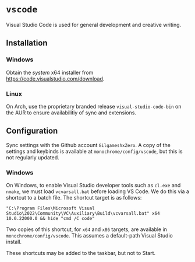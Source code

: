 # `vscode`

Visual Studio Code is used for general development and creative writing.

## Installation

### Windows

Obtain the *system* x64 installer from <https://code.visualstudio.com/download>.

### Linux

On Arch, use the proprietary branded release `visual-studio-code-bin` on the AUR to ensure availabilitiy of sync and extensions.

## Configuration

Sync settings with the Github account `GilgameshxZero`. A copy of the settings and keybinds is available at `monochrome/config/vscode`, but this is not regularly updated.

### Windows

On Windows, to enable Visual Studio developer tools such as `cl.exe` and `nmake`, we must load `vcvarsall.bat` before loading VS Code. We do this via a shortcut to a batch file. The shortcut target is as follows:


```batch
"C:\Program Files\Microsoft Visual Studio\2022\Community\VC\Auxiliary\Build\vcvarsall.bat" x64 10.0.22000.0 && hide "cmd /C code"
```

Two copies of this shortcut, for `x64` and `x86` targets, are available in `monochrome/config/vscode`. This assumes a default-path Visual Studio install.

These shortcuts may be added to the taskbar, but not to Start.
